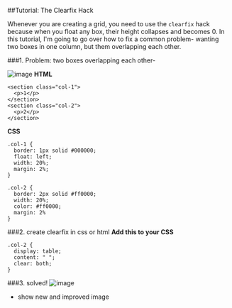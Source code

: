 ##Tutorial: The Clearfix Hack

Whenever you are creating a grid, you need to use the `clearfix` hack because when you float any box, their height collapses and becomes 0. In this tutorial, I'm going to go over how to fix a common problem- wanting two boxes in one column, but them overlapping each other.

###1. Problem: two boxes overlapping each other-

![image](https://cloud.githubusercontent.com/assets/14016133/10472620/6d2c34f2-71f0-11e5-9991-2b4b68d33b07.png)
**HTML**
```
<section class="col-1">
  <p>1</p>
</section>
<section class="col-2">
  <p>2</p>
</section>
```
**CSS**
```
.col-1 {
  border: 1px solid #000000;
  float: left;
  width: 20%;
  margin: 2%;
}
  
.col-2 {
  border: 2px solid #ff0000;
  width: 20%;
  color: #ff0000;
  margin: 2%
}
```

###2. create clearfix in css or html
**Add this to your CSS**
```
.col-2 {
  display: table;
  content: " ";
  clear: both;
}
```
###3. solved!
![image](https://cloud.githubusercontent.com/assets/14016133/10472605/2fcdc7ba-71f0-11e5-92ce-1e6f0b46ccce.png)  
- show new and improved image
